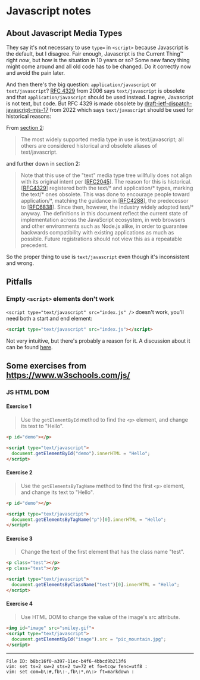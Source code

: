 # Javascript notes

## About Javascript Media Types

They say it's not necessary to use `type=` in `<script>` because 
Javascript is the default, but I disagree. Fair enough, Javascript is 
the Current Thing™ right *now*, but how is the situation in 10 years or 
so? Some new fancy thing might come around and all old code has to be 
changed. Do it correctly now and avoid the pain later.

And then there's the big question: `application/javascript` or 
`text/javascript`? [RFC 
4329](https://www.rfc-editor.org/rfc/rfc4329.html) from 2006 says 
`text/javascript` is obsolete and that `application/javascript` should 
be used instead. I agree, Javascript is not text, but code. But RFC 4329 
is made obsolete by 
[draft-ietf-dispatch-javascript-mjs-17](https://datatracker.ietf.org/doc/html/draft-ietf-dispatch-javascript-mjs) 
from 2022 which says `text/javascript` should be used for historical 
reasons:

From [section 
2](https://datatracker.ietf.org/doc/html/draft-ietf-dispatch-javascript-mjs#section-2):

> The most widely supported media type in use is text/javascript; all 
> others are considered historical and obsolete aliases of 
> text/javascript.

and further down in section 2:

> Note that this use of the "text" media type tree willfully does not 
> align with its original intent per 
> \[[RFC2045](https://datatracker.ietf.org/doc/html/rfc2045)\]. The 
> reason for this is historical. 
> \[[RFC4329](https://datatracker.ietf.org/doc/html/rfc4329)\] 
> registered both the text/\* and application/\* types, marking the 
> text/\* ones obsolete. This was done to encourage people toward 
> application/\*, matching the guidance in 
> \[[RFC4288](https://datatracker.ietf.org/doc/html/rfc4288)\], the 
> predecessor to 
> \[[RFC6838](https://datatracker.ietf.org/doc/html/rfc6838)\]. Since 
> then, however, the industry widely adopted text/\* anyway. The 
> definitions in this document reflect the current state of 
> implementation across the JavaScript ecosystem, in web browsers and 
> other environments such as Node.js alike, in order to guarantee 
> backwards compatibility with existing applications as much as 
> possible. Future registrations should not view this as a repeatable 
> precedent.

So the proper thing to use is `text/javascript` even though it's 
inconsistent and wrong.

## Pitfalls

### Empty `<script>` elements don't work

`<script type="text/javascript" src="index.js" />` doesn't work, you'll 
need both a start and end element:

``` html
<script type="text/javascript" src="index.js"></script>
```

Not very intuitive, but there's probably a reason for it. A discussion 
about it can be found 
[here](https://stackoverflow.com/questions/69913/why-dont-self-closing-script-elements-work).

## Some exercises from <https://www.w3schools.com/js/>

### JS HTML DOM

#### Exercise 1

> Use the `getElementById` method to find the `<p>` element, and change
> its text to "Hello".

``` html
<p id="demo"></p>

<script type="text/javascript">
  document.getElementById("demo").innerHTML = "Hello";
</script>
```

#### Exercise 2

> Use the `getElementsByTagName` method to find the first `<p>` element,
> and change its text to "Hello".

``` html
<p id="demo"></p>

<script type="text/javascript">
  document.getElementsByTagName("p")[0].innerHTML = "Hello";
</script>
```

#### Exercise 3

> Change the text of the first element that has the class name "test".

``` html
<p class="test"></p>
<p class="test"></p>

<script type="text/javascript">
  document.getElementsByClassName("test")[0].innerHTML = "Hello";
</script>
```

#### Exercise 4

> Use HTML DOM to change the value of the image's src attribute.

``` html
<img id="image" src="smiley.gif">
<script type="text/javascript">
  document.getElementById("image").src = "pic_mountain.jpg";
</script>
```

----

    File ID: b8bc16f0-a397-11ec-b4f6-4bbcd9b213f6
    vim: set ts=2 sw=2 sts=2 tw=72 et fo=tcqw fenc=utf8 :
    vim: set com=b\:#,fb\:-,fb\:*,n\:> ft=markdown :
